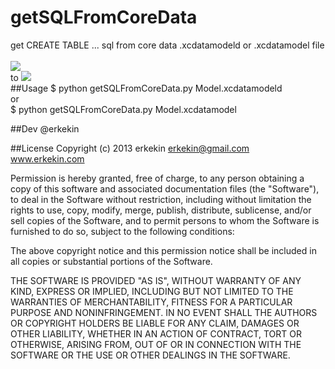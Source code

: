 getSQLFromCoreData
==================

get CREATE TABLE ... sql from core data .xcdatamodeld or .xcdatamodel file<br><br>
<img src="https://github.com/erkekin/getSQLFromCoreData/blob/master/coredatashot.png?raw=true"><br> to
<img src="https://github.com/erkekin/getSQLFromCoreData/blob/master/mysqlshot.png?raw=true"><br>
##Usage
$ python getSQLFromCoreData.py Model.xcdatamodeld <br>
or <br>
$ python getSQLFromCoreData.py Model.xcdatamodel <br>

##Dev
@erkekin

##License
 Copyright (c) 2013 erkekin <erkekin@gmail.com> www.erkekin.com

 Permission is hereby granted, free of charge, to any person obtaining a copy
 of this software and associated documentation files (the "Software"), to deal
 in the Software without restriction, including without limitation the rights
 to use, copy, modify, merge, publish, distribute, sublicense, and/or sell
 copies of the Software, and to permit persons to whom the Software is
 furnished to do so, subject to the following conditions:

 The above copyright notice and this permission notice shall be included in
 all copies or substantial portions of the Software.

 THE SOFTWARE IS PROVIDED "AS IS", WITHOUT WARRANTY OF ANY KIND, EXPRESS OR
 IMPLIED, INCLUDING BUT NOT LIMITED TO THE WARRANTIES OF MERCHANTABILITY,
 FITNESS FOR A PARTICULAR PURPOSE AND NONINFRINGEMENT. IN NO EVENT SHALL THE
 AUTHORS OR COPYRIGHT HOLDERS BE LIABLE FOR ANY CLAIM, DAMAGES OR OTHER
 LIABILITY, WHETHER IN AN ACTION OF CONTRACT, TORT OR OTHERWISE, ARISING FROM,
 OUT OF OR IN CONNECTION WITH THE SOFTWARE OR THE USE OR OTHER DEALINGS IN
 THE SOFTWARE.
